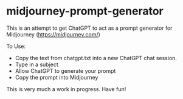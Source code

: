 # midjourney-prompt-generator

This is an attempt to get ChatGPT to act as a prompt generator for Midjourney (https://midjourney.com/)

To Use:
* Copy the text from chatgpt.txt into a new ChatGPT chat session. 
* Type in a subject
* Allow ChatGPT to generate your prompt
* Copy the prompt into Midjourney


This is very much a work in progress. Have fun!